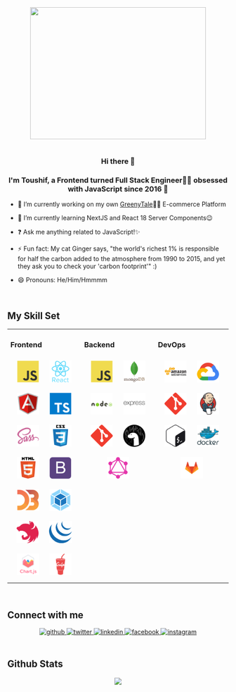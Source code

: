 

<div align="center">
<img src="https://media.giphy.com/media/7TcdtHOCxo3meUvPgj/giphy.gif" align="center" height="300" width="400" />
</div>  
  
<br/> 

### <div align="center">Hi there 👋</div>  
### <div align="center">I'm Toushif, a Frontend turned Full Stack Engineer👨‍💻 obsessed with JavaScript since 2016 🚀</div>  
  

- 🔭 I’m currently working on my own [GreenyTale](http://greenitale.herokuapp.com/)🛒🌲 E-commerce Platform  
  

- 🌱 I’m currently learning NextJS and React 18 Server Components😉  
  

- ❓ Ask me anything related to JavaScript!✨  
  

- ⚡ Fun fact: My cat Ginger says, "the world's richest 1% is responsible for half the carbon added to the atmosphere from 1990 to 2015, and yet they ask you to check your 'carbon footprint'" :)


- 😄 Pronouns: He/Him/Hmmmm
  

<br/>  


## My Skill Set  
<table><tr><td valign="top" width="33%">



### Frontend  
<div align="center">  
<img style="margin: 10px" title="JavaScript" src="./skills-assets/javascript-original.svg" alt="JavaScript" height="50" />  
<img style="margin: 10px" title="React" src="./skills-assets/react-original-wordmark.svg" alt="React" height="50" />  
<img style="margin: 10px" title="Angular" src="./skills-assets/angularjs-original.svg" alt="Angular" height="50" />  
<img style="margin: 10px" title="TypeScript" src="./skills-assets/typescript-original.svg" alt="TypeScript" height="50" />  
<img style="margin: 10px" title="Sass" src="./skills-assets/sass-original.svg" alt="Sass" height="50" />  
<img style="margin: 10px" title="CSS3" src="./skills-assets/css3-original-wordmark.svg" alt="CSS3" height="50" />  
<img style="margin: 10px" title="HTML5" src="./skills-assets/html5-original-wordmark.svg" alt="HTML5" height="50" />  
<img style="margin: 10px" title="Bootstrap" src="./skills-assets/bootstrap-plain.svg" alt="Bootstrap" height="50" />  
<img style="margin: 10px" title="D3" src="./skills-assets/d3js-original.svg" alt="D3.js" height="50" />  
<img style="margin: 10px" title="Webpack" src="./skills-assets/webpack-original.svg" alt="Webpack" height="50" />  
<img style="margin: 10px" title="NestJS" src="./skills-assets/nestjs.svg" alt="NestJS" height="50" />  
<img style="margin: 10px" title="jQuery" src="./skills-assets/jquery.png" alt="jQuery" height="50" />  
<img style="margin: 10px" title="Chart.js" src="./skills-assets/logo-title.svg" alt="Chart.js" height="50" />  
<img style="margin: 10px" title="gulp.js" src="./skills-assets/gulp-plain.svg" alt="gulp.js" height="50" />  
</div>

</td><td valign="top" width="33%">



### Backend  
<div align="center">  
<img style="margin: 10px" title="JavaScript" src="./skills-assets/javascript-original.svg" alt="JavaScript" height="50" />  
<img style="margin: 10px" title="MongoDB" src="./skills-assets/mongodb-original-wordmark.svg" alt="MongoDB" height="50" />  
<img style="margin: 10px" title="Node.js" src="./skills-assets/nodejs-original-wordmark.svg" alt="Node.js" height="50" />  
<img style="margin: 10px" title="Express.js" src="./skills-assets/express-original-wordmark.svg" alt="Express.js" height="50" />  
<img style="margin: 10px" title="Git" src="./skills-assets/git-scm-icon.svg" alt="Git" height="50" />  
<img style="margin: 10px" title="Deno" src="./skills-assets/deno.svg" alt="Deno" height="50" />  
<img style="margin: 10px" title="GraphQL" src="./skills-assets/graphql.png" alt="GraphQL" height="50" />  
</div>

</td><td valign="top" width="33%">



### DevOps  
<div align="center">  
<img style="margin: 10px" title="AWS" src="./skills-assets/amazonwebservices-original-wordmark.svg" alt="AWS" height="50" />  
<img style="margin: 10px" title="Google Cloud Platforms" src="./skills-assets/google_cloud-icon.svg" alt="GCP" height="50" />  
<img style="margin: 10px" title="Git" src="./skills-assets/git-scm-icon.svg" alt="Git" height="50" />  
<img style="margin: 10px" title="Jenkins" src="./skills-assets/jenkins-icon.svg" alt="Jenkins" height="50" />  
<img style="margin: 10px" title="Bash" src="./skills-assets/gnu_bash-icon.svg" alt="Bash" height="50" />  
<img style="margin: 10px" title="Docker" src="./skills-assets/docker-original-wordmark.svg" alt="Docker" height="50" />  
<img style="margin: 10px" title="GitLab" src="./skills-assets/gitlab.svg" alt="GitLab" height="50" />  
</div>

</td></tr></table>  

<br/>  


## Connect with me  
<div align="center">
<a href="https://github.com/toushif" target="_blank">
<img src=https://img.shields.io/badge/github-%2324292e.svg?&style=for-the-badge&logo=github&logoColor=white alt=github style="margin-bottom: 5px;" />
</a>
<a href="https://twitter.com/ToushIFHAQ" target="_blank">
<img src=https://img.shields.io/badge/twitter-%2300acee.svg?&style=for-the-badge&logo=twitter&logoColor=white alt=twitter style="margin-bottom: 5px;" />
</a>
<a href="https://linkedin.com/in/toushif-haq" target="_blank">
<img src=https://img.shields.io/badge/linkedin-%231E77B5.svg?&style=for-the-badge&logo=linkedin&logoColor=white alt=linkedin style="margin-bottom: 5px;" />
</a>
<a href="https://www.facebook.com/toushif-haque" target="_blank">
<img src=https://img.shields.io/badge/facebook-%232E87FB.svg?&style=for-the-badge&logo=facebook&logoColor=white alt=facebook style="margin-bottom: 5px;" />
</a>
<a href="https://instagram.com/boris_707" target="_blank">
<img src=https://img.shields.io/badge/instagram-%23000000.svg?&style=for-the-badge&logo=instagram&logoColor=white alt=instagram style="margin-bottom: 5px;" />
</a>  
</div>  
  

<br/>  


## Github Stats  
<div align="center"><img src="https://github-readme-stats.vercel.app/api/top-langs/?username=toushif&hide_border=true&layout=compact" align="center" /></div>  

<br/>  
